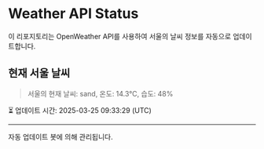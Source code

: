 
# Weather API Status

이 리포지토리는 OpenWeather API를 사용하여 서울의 날씨 정보를 자동으로 업데이트합니다.

## 현재 서울 날씨
> 서울의 현재 날씨: sand, 온도: 14.3°C, 습도: 48%

⏳ 업데이트 시간: 2025-03-25 09:33:29 (UTC)

---
자동 업데이트 봇에 의해 관리됩니다.
